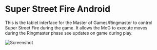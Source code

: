 # Super Street Fire Android

This is the tablet interface for the Master of Games/Ringmaster to control Super Street Fire during the game. It allows the MoG to execute moves during the Ringmaster phase see updates on game during play.

![Screenshot](https://raw.github.com/S3FA/SuperStreetFireAndroid/master/screenshot.png)
